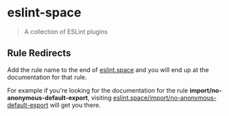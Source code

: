 # eslint-space
> A collection of ESLint plugins


## Rule Redirects
Add the rule name to the end of [eslint.space](https://eslint.space) and you will end up at the documentation for that rule.

For example if you're looking for the documentation for the rule **import/no-anonymous-default-export**, visiting [eslint.space/import/no-anonymous-default-export](https://eslint.space/import/no-anonymous-default-export) will get you there.
